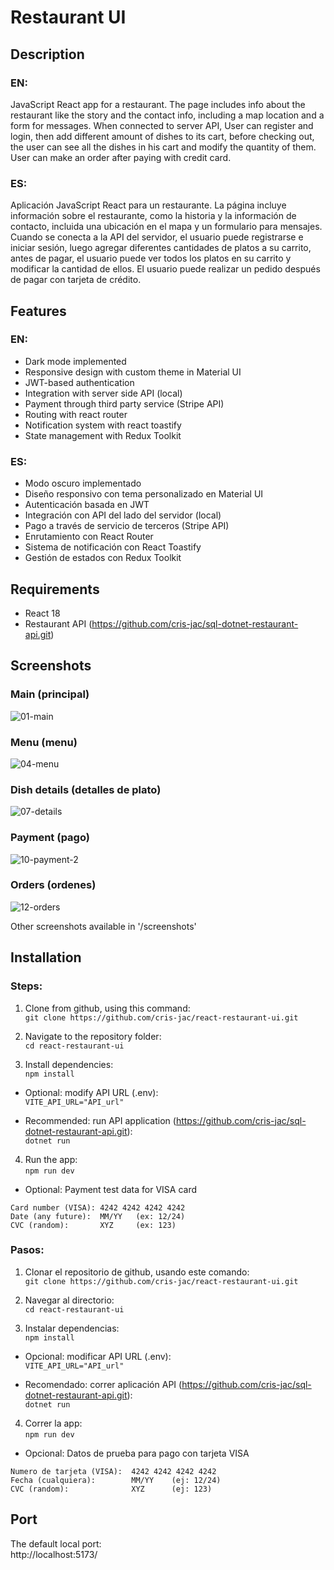 # Restaurant UI

## Description

### EN:

JavaScript React app for a restaurant. The page includes info about the restaurant like the story and the contact info, including a map location and a form for messages. When connected to server API, User can register and login, then add different amount of dishes to its cart, before checking out, the user can see all the dishes in his cart and modify the quantity of them. User can make an order after paying with credit card.

### ES:

Aplicación JavaScript React para un restaurante. La página incluye información sobre el restaurante, como la historia y la información de contacto, incluida una ubicación en el mapa y un formulario para mensajes. Cuando se conecta a la API del servidor, el usuario puede registrarse e iniciar sesión, luego agregar diferentes cantidades de platos a su carrito, antes de pagar, el usuario puede ver todos los platos en su carrito y modificar la cantidad de ellos. El usuario puede realizar un pedido después de pagar con tarjeta de crédito.

## Features

### EN:

- Dark mode implemented
- Responsive design with custom theme in Material UI
- JWT-based authentication
- Integration with server side API (local)
- Payment through third party service (Stripe API)
- Routing with react router
- Notification system with react toastify
- State management with Redux Toolkit

### ES:

- Modo oscuro implementado
- Diseño responsivo con tema personalizado en Material UI
- Autenticación basada en JWT
- Integración con API del lado del servidor (local)
- Pago a través de servicio de terceros (Stripe API)
- Enrutamiento con React Router
- Sistema de notificación con React Toastify
- Gestión de estados con Redux Toolkit

## Requirements

- React 18
- Restaurant API (https://github.com/cris-jac/sql-dotnet-restaurant-api.git)

## Screenshots

### Main (principal)

![01-main](https://github.com/user-attachments/assets/461ed440-a871-4d7a-a287-907db2bc1a89)

### Menu (menu)

![04-menu](https://github.com/user-attachments/assets/a9f934c6-2288-4b61-bfbf-148e136e7fb7)

### Dish details (detalles de plato)

![07-details](https://github.com/user-attachments/assets/bdc0333d-53bd-424d-b3de-5636a30763a1)

### Payment (pago)

![10-payment-2](https://github.com/user-attachments/assets/259fa08d-abe7-4b21-b544-08c76f207f4e)

### Orders (ordenes)

![12-orders](https://github.com/user-attachments/assets/f223afde-0179-465b-8200-c8265cd55945)

Other screenshots available in '/screenshots'

## Installation

### Steps:

1. Clone from github, using this command:<br>
   `git clone https://github.com/cris-jac/react-restaurant-ui.git`

2. Navigate to the repository folder:<br>
   `cd react-restaurant-ui`

3. Install dependencies:<br>
   `npm install`

- Optional: modify API URL (.env):<br>
  `VITE_API_URL="API_url"`

- Recommended: run API application (https://github.com/cris-jac/sql-dotnet-restaurant-api.git):<br>
  `dotnet run`

4. Run the app:<br>
   `npm run dev`

- Optional: Payment test data for VISA card

```
Card number (VISA):	4242 4242 4242 4242
Date (any future):	MM/YY	(ex: 12/24)
CVC (random):		XYZ		(ex: 123)
```

### Pasos:

1. Clonar el repositorio de github, usando este comando:<br>
   `git clone https://github.com/cris-jac/react-restaurant-ui.git`

2. Navegar al directorio:<br>
   `cd react-restaurant-ui`

3. Instalar dependencias:<br>
   `npm install`

- Opcional: modificar API URL (.env):<br>
  `VITE_API_URL="API_url"`

- Recomendado: correr aplicación API (https://github.com/cris-jac/sql-dotnet-restaurant-api.git):<br>
  `dotnet run`

4. Correr la app:<br>
   `npm run dev`

- Opcional: Datos de prueba para pago con tarjeta VISA

```
Numero de tarjeta (VISA):  4242 4242 4242 4242
Fecha (cualquiera):        MM/YY	(ej: 12/24)
CVC (random):              XYZ		(ej: 123)
```

## Port

The default local port:<br>
http://localhost:5173/
